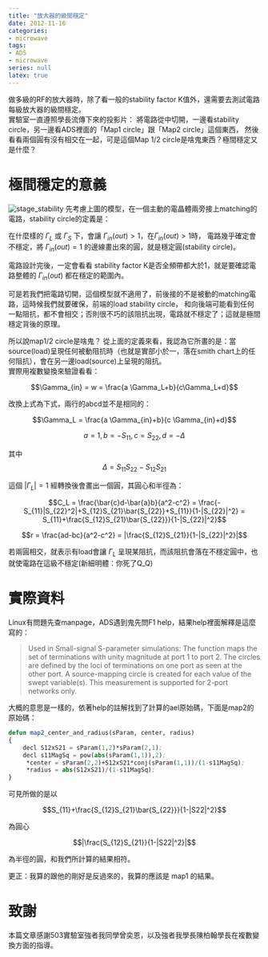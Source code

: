 ```yaml
---
title: "放大器的級間穩定"
date: 2012-11-16
categories:
- microwave
tags:
- ADS
- microwave
series: null
latex: true
---
```


做多級的RF的放大器時，除了看一般的stability factor K值外，還需要去測試電路每級放大器的級間穩定。  
實驗室一直遵照學長流傳下來的投影片：
將電路從中切開，一邊看stability circle，另一邊看ADS裡面的「Map1 circle」跟「Map2 circle」這個東西，
然後看看兩個圓有沒有相交在一起，可是這個Map 1/2 circle是啥鬼東西？極間穩定又是什麼？  
<!--more-->

# 極間穩定的意義

![stage_stability](/images/posts/stage_stability.png)
先考慮上圖的模型，在一個主動的電晶體兩旁接上matching的電路，stability circle的定義是：

在什麼樣的 $\Gamma_L$ 或 $\Gamma_S$ 下，會讓 $\Gamma_{in}(out) > 1$，在$\Gamma_{in}(out) > 1$時，
電路幾乎確定會不穩定，將 $\Gamma_{in}(out)=1$ 的邊線畫出來的圓，就是穩定圓(stability circle)。  

電路設計完後，一定會看看 stability factor K是否全頻帶都大於1，就是要確認電路整體的 $\Gamma_{in}(out)$ 都在穩定的範圍內。  

可是若我們把電路切開，這個模型就不適用了，前後接的不是被動的matching電路，這時候我們就要確保，前端的load stability circle，
和向後端可能看到任何一點阻抗，都不會相交；否則很不巧的該阻抗出現，電路就不穩定了；這就是極間穩定背後的原理。  

所以說map1/2 circle是啥鬼？
從上面的定義來看，我認為它所畫的是：當source(load)呈現任何被動阻抗時（也就是實部小於一，落在smith chart上的任何阻抗），會在另一邊load(source)上呈現的阻抗。  
實際用複數變換來驗證看看：  

$$\Gamma_{in} = w = \frac{a \Gamma_L+b}{c\Gamma_L+d}$$  

改換上式為下式，兩行的abcd並不是相同的：  

$$\Gamma_L = \frac{a \Gamma_{in}+b}{c \Gamma_{in}+d}$$  

$$a=1, b= -S_{11}, c= S_{22}, d= -\Delta$$  

其中
$$\Delta = S_{11}S_{22}-S_{12}S_{21}$$  

這個 $|\Gamma_L|=1$ 經轉換後會畫出一個圓，其圓心和半徑為：  

$$C_L = \frac{\bar{c}d-\bar{a}b}{a^2-c^2} 
= \frac{-S_{11}|S_{22}^2|+S_{12}S_{21}\bar{S_{22}}+S_{11}}{1-|S_{22}|^2}
= S_{11}+\frac{S_{12}S_{21}\bar{S_{22}}}{1-|S_{22}|^2}$$  

$$r = \frac{ad-bc}{a^2-c^2} = |\frac{S_{12}S_{21}}{1-|S_{22}|^2}|$$  

若兩圓相交，就表示有load會讓 $\Gamma_L$ 呈現某阻抗，而該阻抗會落在不穩定圓中，也就使電路在這級不穩定(新細明體：你死了Q\_Q)  

# 實際資料

Linux有問題先查manpage，ADS遇到鬼先問F1 help，結果help裡面解釋是這麼寫的：  

> Used in Small-signal S-parameter simulations: The function maps the set of terminations with unity magnitude at port 1 to port 2. 
> The circles are defined by the loci of terminations on one port as seen at the other port. 
> A source-mapping circle is created for each value of the swept variable(s). 
> This measurement is supported for 2-port networks only.

大概的意思是一樣的，依著help的註解找到了計算的ael原始碼，下面是map2的原始碼：   
```lisp
defun map2_center_and_radius(sParam, center, radius)
{
    decl S12xS21 = sParam(1,2)*sParam(2,1);
    decl s11MagSq = pow(abs(sParam(1,1)),2);
     *center = sParam(2,2)+S12xS21*conj(sParam(1,1))/(1-s11MagSq);
     *radius = abs(S12xS21)/(1-s11MagSq);
}
```
可見所做的是以

$$S_{11}+\frac{S_{12}S_{21}\bar{S_{22}}}{1-|S22|^2}$$  

為圓心

$$|\frac{S_{12}S_{21}}{1-|S22|^2}|$$

為半徑的圓，和我們所計算的結果相符。  

更正：我算的跟他的剛好是反過來的，我算的應該是 map1 的結果。

# 致謝

本篇文章感謝503實驗室強者我同學曾奕恩，以及強者我學長陳柏翰學長在複數變換方面的指導。